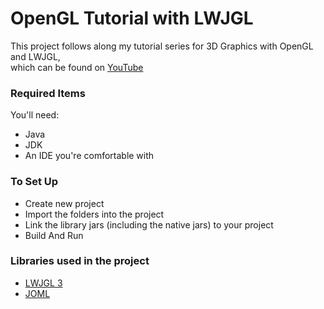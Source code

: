 # OpenGL Tutorial with LWJGL

This project follows along my tutorial series for 3D Graphics with OpenGL and LWJGL,  
which can be found on [YouTube](https://www.youtube.com/ElegantWhelp)  


### Required Items
You'll need:  
- Java
- JDK
- An IDE you're comfortable with


### To Set Up
- Create new project
- Import the folders into the project
- Link the library jars (including the native jars) to your project
- Build And Run

### Libraries used in the project
- [LWJGL 3](https://www.lwjgl.org/)
- [JOML](https://github.com/JOML-CI/JOML)
